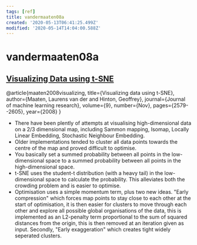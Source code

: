 ```yaml
---
tags: [ref]
title: vandermaaten08a
created: '2020-05-13T06:41:25.499Z'
modified: '2020-05-14T14:04:00.588Z'
---
```


# vandermaaten08a

## [Visualizing Data using t-SNE](http://www.jmlr.org/papers/volume9/vandermaaten08a/vandermaaten08a.pdf)

@article{maaten2008visualizing,
  title={Visualizing data using t-SNE},
  author={Maaten, Laurens van der and Hinton, Geoffrey},
  journal={Journal of machine learning research},
  volume={9},
  number={Nov},
  pages={2579--2605},
  year={2008}
}

- There have been plently of attempts at visualising high-dimensional data on a 2/3 dimensional map, including Sammon mapping, Isomap, Locally Linear Embedding, Stochastic Neighbour Embedding.
- Older implementations tended to cluster all data points towards the centre of the map and proved difficult to optimise.
- You basically set a summed probability between all points in the low-dimensional space to a summed probability between all points in the high-dimensional space. 
- t-SNE uses the student-t distribution (with a heavy tail) in the low-dimensional space to calculate the probability. This alleviates both the crowding problem and is easier to optimise.
- Optimisation uses a simple momentum term, plus two new ideas. "Early compression" which forces map points to stay close to each other at the start of optimisation, it is then easier for clusters to move through each other and explore all possible global organisations of the data, this is implemented as an L2-penalty term proportional to the sum of squared distances from the origin, this is then removed at an iteration given as input. Secondly, "Early exaggeration" which creates tight widely seperated clusters.

